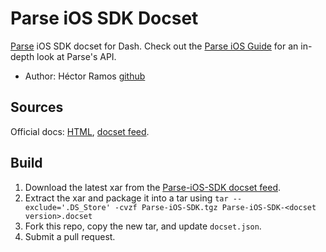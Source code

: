 Parse iOS SDK Docset
======================

[Parse](https://parse.com) iOS SDK docset for Dash. Check out the [Parse iOS Guide](https://parse.com/docs/ios_guide) for an in-depth look at Parse's API.

* Author: Héctor Ramos [github](https://github.com/hramos)

Sources
-------
Official docs: [HTML](https://parse.com/docs/ios), [docset feed](https://www.parse.com/docs/ios/com.parse.Parse-iOS-SDK.atom).

Build
-----

1. Download the latest xar from the [Parse-iOS-SDK docset feed](https://www.parse.com/docs/ios/com.parse.Parse-iOS-SDK.atom).
2. Extract the xar and package it into a tar using
   `tar --exclude='.DS_Store' -cvzf Parse-iOS-SDK.tgz Parse-iOS-SDK-<docset version>.docset`
3. Fork this repo, copy the new tar, and update `docset.json`.
4. Submit a pull request.
